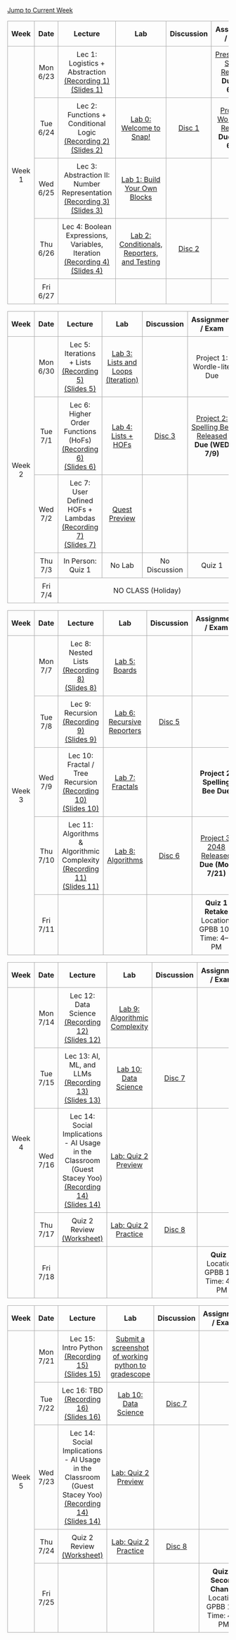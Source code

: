 <!-- Add styles for alternating row colors and borders -->
<style>
    .schedule-table {
        border-collapse: collapse;
        width: 100%;
        text-align: center;
    }
    .schedule-table th, .schedule-table td {
        border: 1px solid #A9A9A9; /* Darker border for all rows and columns */
        padding: 8px;
    }
</style>

<!-- Add a jump-to button to navigate to the current week -->
<p>
    <a href="#week1">Jump to Current Week</a>
</p>

<!-- Week 1 Calendar -->
<table class="table table-bordered schedule-table" id="week1">
  <thead>
    <tr>
      <th class="center schedule-week-num">Week</th>
      <th>Date</th>
      <th>Lecture</th>
      <th>Lab</th>
      <th>Discussion</th>
      <th>Assignment / Exam</th>
    </tr>
  </thead>
  <tbody class="content">
    <tr>
      <td class="schedule-week-num" rowspan="5">Week 1</td>
      <td>Mon 6/23</td>
      <td>
        Lec 1: Logistics + Abstraction<br/>
        <a href="https://bcourses.berkeley.edu/courses/1545431/external_tools/90481">(Recording 1)</a><br/>
        <a href="https://drive.google.com/drive/u/1/folders/1jWA6b59w5eAE7YCVH9y5MSRRwzwfRTAu">(Slides 1)</a>
      </td>
      <td></td>
      <td></td>
      <td>
        <a href="https://forms.gle/C6uKxjXNwCrPj4Kp8">Presemester Survey Released</a><br/><b>Due (FRI 6/27)</b>
      </td>
    </tr>
    <tr>
      <td>Tue 6/24</td>
      <td>
        Lec 2: Functions + Conditional Logic<br/>
        <a href="https://bcourses.berkeley.edu/courses/1545431/external_tools/90481">(Recording 2)</a><br/>
        <a href="https://drive.google.com/drive/u/1/folders/1ODyYdQmhNwUmhiI3YWUf2coX1t-IoiDD">(Slides 2)</a>
      </td>
      <td><a href="/su25/lab_directory">Lab 0: Welcome to Snap!</a></td>
      <td><a href="/su25/discussion">Disc 1</a></td>
      <td>
        <a href="https://cs10.org/su25/projects/project1/">Project 1: Wordle-lite Released</a><br/><b>Due (MON 6/30)</b>
      </td>
    </tr>
    <tr>
      <td>Wed 6/25</td>
      <td>
        Lec 3: Abstraction II: Number Representation<br/>
        <a href="https://bcourses.berkeley.edu/courses/1545431/external_tools/90481">(Recording 3)</a><br/>
        <a href="https://drive.google.com/drive/u/1/folders/1iu0r2YwZZdnAaO3m9DaTB1VcGYntlblk">(Slides 3)</a>
      </td>
      <td><a href="/su25/lab_directory">Lab 1: Build Your Own Blocks</a></td>
      <td></td>
      <td></td>
    </tr>
    <tr>
      <td>Thu 6/26</td>
      <td>
        Lec 4: Boolean Expressions, Variables, Iteration<br/>
        <a href="https://bcourses.berkeley.edu/courses/1545431/external_tools/90481">(Recording 4)</a><br/>
        <a href="https://drive.google.com/drive/folders/1dOHkaTlg_Pz-caL25kZl4zXnhzSrob2-?usp=drive_link">(Slides 4)</a>
      </td>
      <td><a href="/su25/lab_directory">Lab 2: Conditionals, Reporters, and Testing</a></td>
      <td><a href="/su25/discussion">Disc 2</a></td>
      <td></td>
    </tr>
    <tr>
      <td>Fri 6/27</td>
      <td></td>
      <td></td>
      <td></td>
      <td></td>
    </tr>
  </tbody>
</table>

<!-- Week 2 Calendar -->
<table class="table table-bordered schedule-table" id="week2">
  <thead>
    <tr>
      <th class="center schedule-week-num">Week</th>
      <th>Date</th>
      <th>Lecture</th>
      <th>Lab</th>
      <th>Discussion</th>
      <th>Assignment / Exam</th>
    </tr>
  </thead>
  <tbody class="content">
    <tr>
      <td class="schedule-week-num" rowspan="5">Week 2</td>
      <td>Mon 6/30</td>
      <td>
        Lec 5: Iterations + Lists <br/>
        <a href="https://bcourses.berkeley.edu/courses/1545431/external_tools/90481">(Recording 5)</a><br/>
        <a href="https://docs.google.com/presentation/d/1iF_tfpHAL0-0M8LX2Y96WdbT98OQeYKB67ab4Y-9ahU/edit?usp=sharing">(Slides 5)</a>
      </td>
      <td><a href="/su25/lab_directory">Lab 3: Lists and Loops (Iteration)</a></td>
      <td></td>
      <td>Project 1: Wordle-lite Due</td>
    </tr>
    <tr>
      <td>Tue 7/1</td>
      <td>
        Lec 6: Higher Order Functions (HoFs) <br/>
        <a href="https://bcourses.berkeley.edu/courses/1545431/external_tools/90481">(Recording 6)</a><br/>
        <a href="https://docs.google.com/presentation/d/1WbP9MukwZWUw7Ei7YFTrnh7iiI3kU29zjVXu4MhBU0I/edit?usp=sharing">(Slides 6)</a>
      </td>
      <td><a href="/su25/lab_directory">Lab 4: Lists + HOFs</a></td>
      <td><a href="/su25/discussion">Disc 3</a></td>
      <td>
        <a href="https://cs10.org/su25/projects/project2/">Project 2: Spelling Bee Released</a><br/><b>Due (WED 7/9)</b>
      </td>
    </tr>
    <tr>
      <td>Wed 7/2</td>
      <td>
        Lec 7: User Defined HOFs + Lambdas<br/>
        <a href="https://bcourses.berkeley.edu/courses/1545431/external_tools/90481">(Recording 7)</a><br/>
        <a href="https://docs.google.com/presentation/d/16q1dy-COACksDKM4TvuSrb1rA6jsAaX_VzBAXBCTFDw/edit?usp=sharing">(Slides 7)</a>
      </td>
      <td><a href="#">Quest Preview</a></td>
      <td></td>
      <td></td>
    </tr>
    <tr>
      <td>Thu 7/3</td>
      <td>In Person: Quiz 1</td>
      <td>No Lab</td>
      <td>No Discussion</td>
      <td>Quiz 1</td>
    </tr>
    <tr>
      <td>Fri 7/4</td>
      <td colspan="4">NO CLASS (Holiday)</td>
      <td></td>
    </tr>
  </tbody>
</table>
<!-- Week 3 Calendar -->
<table class="table table-bordered schedule-table" id="week3">
  <thead>
    <tr>
      <th class="center schedule-week-num">Week</th>
      <th>Date</th>
      <th>Lecture</th>
      <th>Lab</th>
      <th>Discussion</th>
      <th>Assignment / Exam</th>
    </tr>
  </thead>
  <tbody class="content">
    <tr>
      <td class="schedule-week-num" rowspan="5">Week 3</td>
      <td>Mon 7/7</td>
      <td>
        Lec 8: Nested Lists<br/>
        <a href="https://bcourses.berkeley.edu/courses/1545431/external_tools/90481">(Recording 8)</a><br/>
        <a href="https://docs.google.com/presentation/d/1rIJSkU8c0-LMEz5DhTRkA5fZcLrDRBCJmx1L4RpXjYE/edit?usp=sharing">(Slides 8)</a>
      </td>
      <td><a href="/su25/lab_directory">Lab 5: Boards</a></td>
      <td></td>
      <td></td>
    </tr>
    <tr>
      <td>Tue 7/8</td>
      <td>
        Lec 9: Recursion<br/>
        <a href="https://bcourses.berkeley.edu/courses/1545431/external_tools/90481">(Recording 9)</a><br/>
        <a href="https://docs.google.com/presentation/d/11QX5pbCe7GY-84yd4a29xo6CiHQPwMm32kYFM3RkMtc/edit?usp=sharing">(Slides 9)</a>
      </td>
      <td><a href="/su25/lab_directory">Lab 6: Recursive Reporters</a></td>
      <td><a href="/su25/discussion">Disc 5</a></td>
      <td></td>
    </tr>
    <tr>
      <td>Wed 7/9</td>
      <td>Lec 10: Fractal / Tree Recursion<br/>
        <a href="https://bcourses.berkeley.edu/courses/1545431/external_tools/90481">(Recording 10)</a><br/>
        <a href="https://drive.google.com/drive/folders/1DcsxgHwqei1fVFBLiL_--yPaCxLAMxmp?usp=sharing">(Slides 10)</a>
      </td>
      <td><a href="/su25/lab_directory">Lab 7: Fractals</a></td>
      <td></td>
      <td><b>Project 2: Spelling Bee Due</b></td>
    </tr>
    <tr>
      <td>Thu 7/10</td>
      <td>Lec 11: Algorithms & Algorithmic Complexity<br/>
        <a href="https://bcourses.berkeley.edu/courses/1545431/external_tools/90481">(Recording 11)</a><br/>
        <a href="https://docs.google.com/presentation/d/1DLXsHSI22eZgMaNzVFN8tcKclH0RFaSjsoHjWqSuOrU/edit?usp=sharing">(Slides 11)</a>
      </td>
      <td><a href="/su25/lab_directory">Lab 8: Algorithms</a></td>
      <td><a href="/su25/discussion">Disc 6</a></td>
      <td>
        <a href="#">Project 3: 2048 Released</a><br/>
        <b>Due (Mon 7/21)</b>
      </td>
    </tr>
    <tr>
      <td>Fri 7/11</td>
      <td></td>
      <td></td>
      <td></td>
      <td>
        <b>Quiz 1 Retake</b><br/>
        Location: GPBB 100<br/>
        Time: 4–5 PM
      </td>
    </tr>
  </tbody>
</table>

<!-- Week 4 Calendar -->
<table class="table table-bordered schedule-table" id="week4">
  <thead>
    <tr>
      <th class="center schedule-week-num">Week</th>
      <th>Date</th>
      <th>Lecture</th>
      <th>Lab</th>
      <th>Discussion</th>
      <th>Assignment / Exam</th>
    </tr>
  </thead>
  <tbody class="content">
    <tr>
      <td class="schedule-week-num" rowspan="5">Week 4</td>
      <td>Mon 7/14</td>
      <td>
        Lec 12: Data Science<br/>
        <a href="https://bcourses.berkeley.edu/courses/1545431/external_tools/90481">(Recording 12)</a><br/>
        <a href="https://docs.google.com/presentation/d/1vlj7ANkN0IwmbOw7TgqIOXwLqXiDTTFHa53N7ox_1Tw/edit?usp=sharing">(Slides 12)</a>
      </td>
      <td><a href="/su25/lab_directory">Lab 9: Algorithmic Complexity</a></td>
      <td></td>
      <td></td>
    </tr>
    <tr>
      <td>Tue 7/15</td>
      <td>
        Lec 13: AI, ML, and LLMs<br/>
        <a href="https://bcourses.berkeley.edu/courses/1545431/external_tools/90481">(Recording 13)</a><br/>
        <a href="https://docs.google.com/presentation/d/1_0NKs34BS_qiVZn9iCmbvu5EM6zrfyU00y-U3a1IkF0/edit?usp=sharing">(Slides 13)</a>
      </td>
      <td><a href="/su25/lab_directory">Lab 10: Data Science</a></td>
      <td><a href="/su25/discussion">Disc 7</a></td>
      <td></td>
    </tr>
    <tr>
      <td>Wed 7/16</td>
      <td>
        Lec 14: Social Implications - AI Usage in the Classroom (Guest Stacey Yoo)<br/>
        <a href="https://bcourses.berkeley.edu/courses/1545431/external_tools/90481">(Recording 14)</a><br/>
          <a href="https://drive.google.com/drive/folders/1j-RPg9lxUO9tafqmU0iYkCv2VA6uVpjr?usp=sharing">(Slides 14)</a>
      </td>
      <td><a href="/su25/lab_directory">Lab: Quiz 2 Preview</a></td>
      <td></td>
      <td></td>
    </tr>
    <tr>
      <td>Thu 7/17</td>
      <td>Quiz 2 Review <br/>
      <a href="https://docs.google.com/document/d/1of9yrbDlcMBjLVPrgGJwZIjajiDCeSXJcW8vn-Tbf8Y/edit?usp=sharing">(Worksheet)
      <a/>
      </td>
      <td><a href="/su25/lab_directory">Lab: Quiz 2 Practice</a></td>
      <td><a href="/su25/discussion">Disc 8</a></td>
      <td></td>
    </tr>
    <tr>
      <td>Fri 7/18</td>
      <td></td>
      <td></td>
      <td></td>
      <td>
        <b>Quiz 2</b><br/>
        Location: GPBB 100<br/>
        Time: 4–6 PM
      </td>
    </tr>
  </tbody>
</table>

<table class="table table-bordered schedule-table" id="week5">
  <thead>
    <tr>
      <th class="center schedule-week-num">Week</th>
      <th>Date</th>
      <th>Lecture</th>
      <th>Lab</th>
      <th>Discussion</th>
      <th>Assignment / Exam</th>
    </tr>
  </thead>
  <tbody class="content">
    <tr>
      <td class="schedule-week-num" rowspan="5">Week 5</td>
      <td>Mon 7/21</td>
      <td>
        Lec 15: Intro Python<br/>
        <a href="https://bcourses.berkeley.edu/courses/1545431/external_tools/90481">(Recording 15)</a><br/>
        <a href="https://docs.google.com/presentation/d/1d0EeJFAOrSAsUuZonePDh9XgbPV_qZxHpEn2UR8kGso/edit?usp=sharing">(Slides 15)</a>
      </td>
      <td><a href="/su25/lab_directory">Submit a screenshot of working python to gradescope</a></td>
      <td></td>
      <td></td>
    </tr>
    <tr>
      <td>Tue 7/22</td>
      <td>
        Lec 16: TBD<br/>
        <a href="https://bcourses.berkeley.edu/courses/1545431/external_tools/90481">(Recording 16)</a><br/>
        <a href="">(Slides 16)</a>
      </td>
      <td><a href="/su25/lab_directory">Lab 10: Data Science</a></td>
      <td><a href="/su25/discussion">Disc 7</a></td>
      <td></td>
    </tr>
    <tr>
      <td>Wed 7/23</td>
      <td>
        Lec 14: Social Implications - AI Usage in the Classroom (Guest Stacey Yoo)<br/>
        <a href="https://bcourses.berkeley.edu/courses/1545431/external_tools/90481">(Recording 14)</a><br/>
          <a href="https://drive.google.com/drive/folders/1j-RPg9lxUO9tafqmU0iYkCv2VA6uVpjr?usp=sharing">(Slides 14)</a>
      </td>
      <td><a href="/su25/lab_directory">Lab: Quiz 2 Preview</a></td>
      <td></td>
      <td></td>
    </tr>
    <tr>
      <td>Thu 7/24</td>
      <td>Quiz 2 Review <br/>
      <a href="https://docs.google.com/document/d/1of9yrbDlcMBjLVPrgGJwZIjajiDCeSXJcW8vn-Tbf8Y/edit?usp=sharing">(Worksheet)
      <a/>
      </td>
      <td><a href="/su25/lab_directory">Lab: Quiz 2 Practice</a></td>
      <td><a href="/su25/discussion">Disc 8</a></td>
      <td></td>
    </tr>
    <tr>
      <td>Fri 7/25</td>
      <td></td>
      <td></td>
      <td></td>
      <td>
        <b>Quiz 2 Second Chance</b><br/>
        Location: GPBB 100<br/>
        Time: 4–6 PM
      </td>
    </tr>
  </tbody>
</table>
